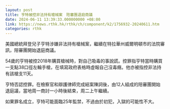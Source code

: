 ```yaml
---
layout: post
title: 亨特被控非法持有槍械案　陪審團退庭商議
date: 2024-06-11 13:39:33.000000000 +08:00
link: https://news.rthk.hk/rthk/ch/component/k2/1756932-20240611.htm
categories: rthk
---
```


美國總統拜登兒子亨特涉嫌非法持有槍械案，繼續在特拉華州威爾明頓市的法院審訊，陪審團開始退庭商議。

54歲的亨特被控2018年購買槍械時，對自己吸毒的事說謊。控罪指亨特當時購買一支點38口徑左輪手槍，在填寫政府表格時虛報自己沒毒癮。他亦被指控非法持有該槍支11天。

亨特否認控罪。在檢察官和辯護律師完成結案陳詞後，由12人組成的陪審團開始退庭議，當地周一商討一小時後結束，周二上午繼續。

如果罪名成立，亨特可能面臨25年監禁，不過由於初犯，入獄的可能性不大。
